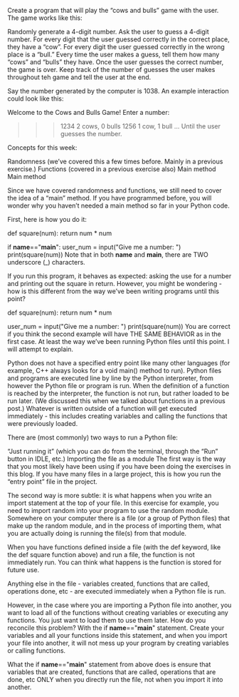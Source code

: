 
Create a program that will play the “cows and bulls” game with the user. The game works like this:

Randomly generate a 4-digit number. Ask the user to guess a 4-digit number. For every digit that the user guessed correctly in the correct place, they have a “cow”. For every digit the user guessed correctly in the wrong place is a “bull.” Every time the user makes a guess, tell them how many “cows” and “bulls” they have. Once the user guesses the correct number, the game is over. Keep track of the number of guesses the user makes throughout teh game and tell the user at the end.

Say the number generated by the computer is 1038. An example interaction could look like this:

  Welcome to the Cows and Bulls Game! 
  Enter a number: 
  >>> 1234
  2 cows, 0 bulls
  >>> 1256
  1 cow, 1 bull
  ...
Until the user guesses the number.

Concepts for this week:

Randomness (we’ve covered this a few times before. Mainly in a previous exercise.)
Functions (covered in a previous exercise also)
Main method
Main method

Since we have covered randomness and functions, we still need to cover the idea of a “main” method. If you have programmed before, you will wonder why you haven’t needed a main method so far in your Python code.

First, here is how you do it:

  def square(num):
    return num * num

  if __name__=="__main__":
    user_num = input("Give me a number: ")
    print(square(num))
Note that in both __name__ and __main__, there are TWO underscore (_) characters.

If you run this program, it behaves as expected: asking the use for a number and printing out the square in return. However, you might be wondering - how is this different from the way we’ve been writing programs until this point?

  def square(num):
    return num * num

  user_num = input("Give me a number: ")
  print(square(num))
You are correct if you think the second example will have THE SAME BEHAVIOR as in the first case. At least the way we’ve been running Python files until this point. I will attempt to explain.

Python does not have a specified entry point like many other languages (for example, C++ always looks for a void main() method to run). Python files and programs are executed line by line by the Python interpreter, from however the Python file or program is run. When the definition of a function is reached by the interpreter, the function is not run, but rather loaded to be run later. (We discussed this when we talked about functions in a previous post.) Whatever is written outside of a function will get executed immediately - this includes creating variables and calling the functions that were previously loaded.

There are (most commonly) two ways to run a Python file:

“Just running it” (which you can do from the terminal, through the “Run” button in IDLE, etc.)
Importing the file as a module
The first way is the way that you most likely have been using if you have been doing the exercises in this blog. If you have many files in a large project, this is how you run the “entry point” file in the project.

The second way is more subtle: it is what happens when you write an import statement at the top of your file. In this exercise for example, you need to import random into your program to use the random module. Somewhere on your computer there is a file (or a group of Python files) that make up the random module, and in the process of importing them, what you are actually doing is running the file(s) from that module.

When you have functions defined inside a file (with the def keyword, like the def square function above) and run a file, the function is not immediately run. You can think what happens is the function is stored for future use.

Anything else in the file - variables created, functions that are called, operations done, etc - are executed immediately when a Python file is run.

However, in the case where you are importing a Python file into another, you want to load all of the functions without creating variables or executing any functions. You just want to load them to use them later. How do you reconcile this problem? With the if __name__=="__main__" statement. Create your variables and all your functions inside this statement, and when you import your file into another, it will not mess up your program by creating variables or calling functions.

What the if __name__=="__main__" statement from above does is ensure that variables that are created, functions that are called, operations that are done, etc ONLY when you directly run the file, not when you import it into another.
